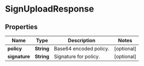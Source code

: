 
# SignUploadResponse

## Properties
Name | Type | Description | Notes
------------ | ------------- | ------------- | -------------
**policy** | **String** | Base64 encoded policy. |  [optional]
**signature** | **String** | Signature for policy. |  [optional]



